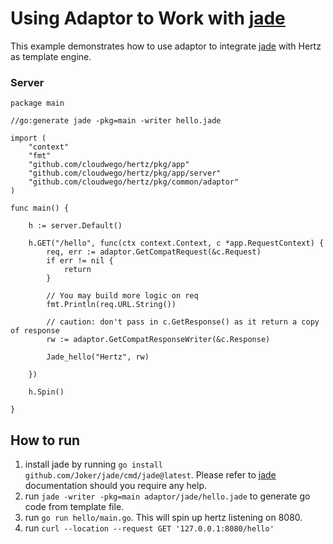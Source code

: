 # Using Adaptor to Work with [jade](https://github.com/Joker/jade)

This example demonstrates how to use adaptor to integrate [jade](https://github.com/Joker/jade) with Hertz as template engine.
### Server

```
package main

//go:generate jade -pkg=main -writer hello.jade

import (
	"context"
	"fmt"
	"github.com/cloudwego/hertz/pkg/app"
	"github.com/cloudwego/hertz/pkg/app/server"
	"github.com/cloudwego/hertz/pkg/common/adaptor"
)

func main() {

	h := server.Default()

	h.GET("/hello", func(ctx context.Context, c *app.RequestContext) {
		req, err := adaptor.GetCompatRequest(&c.Request)
		if err != nil {
			return
		}

		// You may build more logic on req
		fmt.Println(req.URL.String())

		// caution: don't pass in c.GetResponse() as it return a copy of response
		rw := adaptor.GetCompatResponseWriter(&c.Response)

		Jade_hello("Hertz", rw)

	})

	h.Spin()

}
```
## How to run
1. install jade by running `go install github.com/Joker/jade/cmd/jade@latest`. Please refer to [jade](https://github.com/Joker/jade) documentation should you require any help.
2. run `jade -writer -pkg=main adaptor/jade/hello.jade` to generate go code from template file.
3. run `go run hello/main.go`. This will spin up hertz listening on 8080.
4. run `curl --location --request GET '127.0.0.1:8080/hello'`